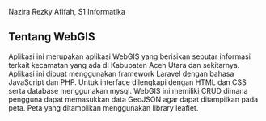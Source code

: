 Nazira Rezky Afifah, S1 Informatika

## Tentang WebGIS

Aplikasi ini merupakan aplikasi WebGIS yang berisikan seputar informasi terkait kecamatan yang ada di Kabupaten Aceh Utara dan sekitarnya. Aplikasi ini dibuat menggunakan framework Laravel dengan bahasa JavaScript dan PHP. Untuk interface dilengkapi dengan HTML dan CSS serta database menggunakan mysql.
WebGIS ini memiliki CRUD dimana pengguna dapat memasukkan data GeoJSON agar dapat ditampilkan pada peta. Peta yang ditampilkan menggunakan library leaflet.


